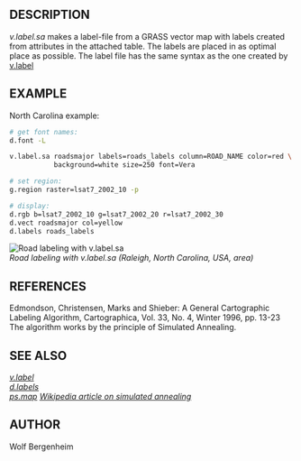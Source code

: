 ## DESCRIPTION

*v.label.sa* makes a label-file from a GRASS vector map with labels
created from attributes in the attached table. The labels are placed in
as optimal place as possible. The label file has the same syntax as the
one created by [v.label](v.label.md)

## EXAMPLE

North Carolina example:

```sh
# get font names:
d.font -L

v.label.sa roadsmajor labels=roads_labels column=ROAD_NAME color=red \
           background=white size=250 font=Vera

# set region:
g.region raster=lsat7_2002_10 -p

# display:
d.rgb b=lsat7_2002_10 g=lsat7_2002_20 r=lsat7_2002_30
d.vect roadsmajor col=yellow
d.labels roads_labels
```

![Road labeling with v.label.sa](v_label_sa.jpg)  
*Road labeling with v.label.sa (Raleigh, North Carolina, USA, area)*

## REFERENCES

Edmondson, Christensen, Marks and Shieber: A General Cartographic
Labeling Algorithm, Cartographica, Vol. 33, No. 4, Winter 1996, pp.
13-23 The algorithm works by the principle of Simulated Annealing.

## SEE ALSO

*[v.label](v.label.md)  
[d.labels](d.labels.md)  
[ps.map](ps.map.md) [Wikipedia article on simulated
annealing](https://en.wikipedia.org/wiki/Simulated_Annealing)*  

## AUTHOR

Wolf Bergenheim
